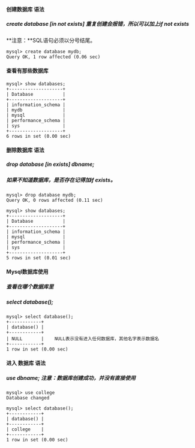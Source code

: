 #### 创建数据库   语法

##### create database \[in not exists\]    重复创建会报错，所以可以加上if not exists

**注意：**SQL语句必须以分号结尾。

```
mysql> create database mydb;
Query OK, 1 row affected (0.06 sec)
```

#### 查看有那些数据库

```
mysql> show databases;
+--------------------+
| Database           |
+--------------------+
| information_schema |
| mydb               |
| mysql              |
| performance_schema |
| sys                |
+--------------------+
6 rows in set (0.00 sec)
```

#### 删除数据库     语法

##### drop database \[in exists\]  dbname;

##### 如果不知道数据库，是否存在记得加if exists。

```
mysql> drop database mydb;
Query OK, 0 rows affected (0.11 sec)

mysql> show databases;
+--------------------+
| Database           |
+--------------------+
| information_schema |
| mysql              |
| performance_schema |
| sys                |
+--------------------+
5 rows in set (0.01 sec)
```

#### Mysql数据库使用

##### 查看在哪个数据库里

##### select database\(\);

```
mysql> select database();
+------------+
| database() |
+------------+
| NULL       |    NULL表示没有进入任何数据库，其他名字表示数据名
+------------+
1 row in set (0.00 sec)
```

#### 进入 数据库 语法

##### use dbname;          注意：数据库创建成功，并没有直接使用

```
mysql> use college
Database changed

mysql> select database();
+------------+
| database() |
+------------+
| college    |
+------------+
1 row in set (0.00 sec)
```



